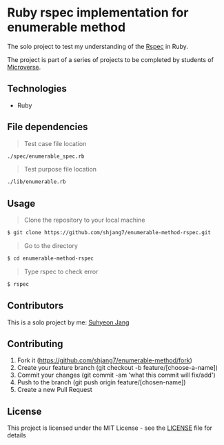 # Ruby rspec implementation for enumerable method

The solo project to test my understanding of the [Rspec](https://en.wikipedia.org/wiki/RSpec) in Ruby.

The project is part of a series of projects to be completed by students of [Microverse](https://www.microverse.org/ "The Global School for Remote Software Developers!").

## Technologies

- Ruby

## File dependencies

> Test case file location

```sh
./spec/enumerable_spec.rb
```

> Test purpose file location

```sh
./lib/enumerable.rb
```

## Usage

> Clone the repository to your local machine

```sh
$ git clone https://github.com/shjang7/enumerable-method-rspec.git
```

> Go to the directory

```sh
$ cd enumerable-method-rspec
```

> Type rspec to check error

```sh
$ rspec
```

## Contributors

This is a solo project by me: [Suhyeon Jang](https://github.com/shjang7)

## Contributing

1. Fork it (https://github.com/shjang7/enumerable-method/fork)
2. Create your feature branch (git checkout -b feature/[choose-a-name])
3. Commit your changes (git commit -am 'what this commit will fix/add')
4. Push to the branch (git push origin feature/[chosen-name])
5. Create a new Pull Request

## License

This project is licensed under the MIT License - see the [LICENSE](./LICENSE.md) file for details
